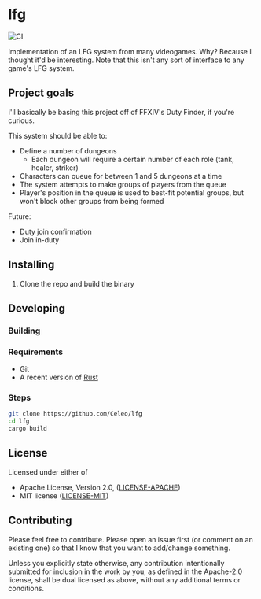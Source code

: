 # lfg

![CI](https://github.com/Celeo/lfg/workflows/CI/badge.svg?branch=master)

Implementation of an LFG system from many videogames. Why? Because I thought it'd be interesting. Note that this isn't any sort of interface to any game's LFG system.

## Project goals

I'll basically be basing this project off of FFXIV's Duty Finder, if you're curious.

This system should be able to:

- Define a number of dungeons
  - Each dungeon will require a certain number of each role (tank, healer, striker)
- Characters can queue for between 1 and 5 dungeons at a time
- The system attempts to make groups of players from the queue
- Player's position in the queue is used to best-fit potential groups, but won't block other groups from being formed

Future:

- Duty join confirmation
- Join in-duty

## Installing

1. Clone the repo and build the binary

## Developing

### Building

### Requirements

- Git
- A recent version of [Rust](https://www.rust-lang.org/tools/install)

### Steps

```sh
git clone https://github.com/Celeo/lfg
cd lfg
cargo build
```

## License

Licensed under either of

- Apache License, Version 2.0, ([LICENSE-APACHE](LICENSE-APACHE))
- MIT license ([LICENSE-MIT](LICENSE-MIT))

## Contributing

Please feel free to contribute. Please open an issue first (or comment on an existing one) so that I know that you want to add/change something.

Unless you explicitly state otherwise, any contribution intentionally submitted for inclusion in the work by you, as defined in the Apache-2.0 license,
shall be dual licensed as above, without any additional terms or conditions.
